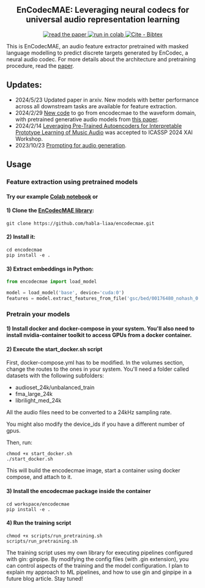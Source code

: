 <h2 align="center">EnCodecMAE: Leveraging neural codecs for universal audio representation learning</h2>

<p align="center">
    <a href="http://arxiv.org/abs/2309.07391">
        <img alt="read the paper" src="https://img.shields.io/badge/Read_the_paper-2ea44f">
    </a>
    <a href="https://colab.research.google.com/drive/123Zn6h0DRVcjsLFp8Xl4j0PZlZ-7VsK2?usp=sharing">
        <img alt="run in colab" src="https://colab.research.google.com/assets/colab-badge.svg">
    </a>
    <a href="https://"><img src="https://img.shields.io/badge/Cite-Bibtex-2ea44f" alt="Cite - Bibtex"></a>
</p>

This is EnCodecMAE, an audio feature extractor pretrained with masked language modelling to predict discrete targets generated by EnCodec, a neural audio codec. 
For more details about the architecture and pretraining procedure, read the [paper](https://arxiv.org/abs/2309.07391).

## Updates:
- 2024/5/23 Updated paper in arxiv. New models with better performance across all downstream tasks are available for feature extraction.
- 2024/2/29 [New code](https://github.com/mrpep/encodecmae-to-wav) to go from encodecmae to the waveform domain, with pretrained generative audio models from [this paper](https://arxiv.org/abs/2402.09318).
- 2024/2/14 [Leveraging Pre-Trained Autoencoders for Interpretable Prototype Learning of Music Audio](https://arxiv.org/abs/2402.09318) was accepted to ICASSP 2024 XAI Workshop.
- 2023/10/23 [Prompting for audio generation](https://mrpep.github.io/myblog/posts/audio-lm/).

## Usage

### Feature extraction using pretrained models

#### Try our example [Colab notebook](https://colab.research.google.com/drive/123Zn6h0DRVcjsLFp8Xl4j0PZlZ-7VsK2?usp=sharing) or

#### 1) Clone the [EnCodecMAE library](https://github.com/habla-liaa/encodecmae):
```
git clone https://github.com/habla-liaa/encodecmae.git
```

#### 2) Install it:

```
cd encodecmae
pip install -e .
```

#### 3) Extract embeddings in Python:

``` python
from encodecmae import load_model

model = load_model('base', device='cuda:0')
features = model.extract_features_from_file('gsc/bed/00176480_nohash_0.wav')
```

### Pretrain your models

#### 1) Install docker and docker-compose in your system. You'll also need to install nvidia-container toolkit to access GPUs from a docker container.
#### 2) Execute the start_docker.sh script

First, docker-compose.yml has to be modified. In the volumes section, change the routes to the ones in your system. You'll need a folder called datasets with the following subfolders:
- audioset_24k/unbalanced_train
- fma_large_24k
- librilight_med_24k

All the audio files need to be converted to a 24kHz sampling rate.

You might also modify the device_ids if you have a different number of gpus.

Then, run:
```
chmod +x start_docker.sh
./start_docker.sh
```
This will build the encodecmae image, start a container using docker compose, and attach to it.

#### 3) Install the encodecmae package inside the container
```
cd workspace/encodecmae
pip install -e .
```

#### 4) Run the training script
```
chmod +x scripts/run_pretraining.sh
scripts/run_pretraining.sh
```

The training script uses my own library for executing pipelines configured with gin: ginpipe. By modifying the config files (with .gin extension), you can control aspects of the training and the model configuration. I plan to explain my approach to ML pipelines, and how to use gin and ginpipe in a future blog article. Stay tuned!
